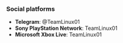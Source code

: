 ### Social platforms

* **Telegram**: @TeamLinux01
* **Sony PlayStation Network**: TeamLinux01
* **Microsoft Xbox Live**: TeamLinux01
